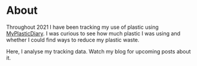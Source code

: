 # About
Throughout 2021 I have been tracking my use of plastic using [MyPlasticDiary](https://www.myplasticdiary.co.uk/). I was curious to see how much plastic I was using and whether I could find ways to reduce my plastic waste.

Here, I analyse my tracking data. Watch my blog for upcoming posts about it.
